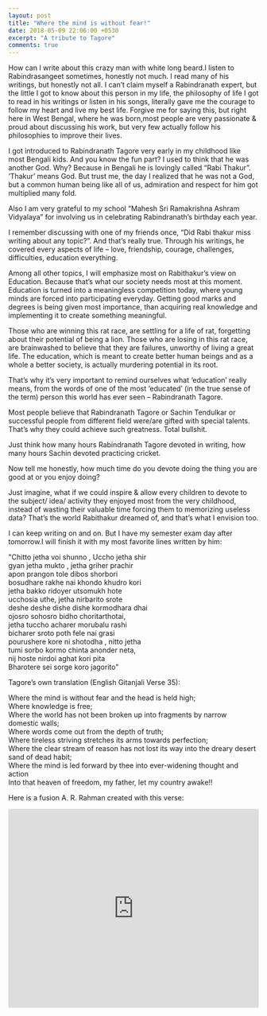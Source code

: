```yaml
---
layout: post
title: "Where the mind is without fear!" 
date: 2018-05-09 22:06:00 +0530
excerpt: "A tribute to Tagore"
comments: true
---
```


How can I write about this crazy man with white long beard.I listen to Rabindrasangeet sometimes, honestly not much. I read many of his writings, but honestly not all. I can’t claim myself a Rabindranath expert, but the little I got to know about this person in my life, the philosophy of life I got to read in his writings or listen in his songs, literally gave me the courage to follow my heart and live my best life. Forgive me for saying this, but right here in West Bengal, where he was born,most people are very passionate & proud about discussing his work, but very few actually follow his philosophies to improve their lives.

I got introduced to Rabindranath Tagore very early in my childhood like most Bengali kids. And you know the fun part? I used to think that he was another God. Why? Because in Bengali he is lovingly called “Rabi Thakur”. ‘Thakur’ means God. But trust me, the day I realized that he was not a God, but a common human being like all of us, admiration and respect for him got multiplied many fold.

Also I am very grateful to my school “Mahesh Sri Ramakrishna Ashram Vidyalaya” for involving us in celebrating Rabindranath’s birthday each year.

I remember discussing with one of my friends once, “Did Rabi thakur miss writing about any topic?”. And that’s really true. Through his writings, he covered every aspects of life – love, friendship, courage, challenges, difficulties, education everything. 

Among all other topics, I will emphasize most on Rabithakur’s view on Education. Because that’s what our society needs most at this moment. Education is turned into a meaningless competition today, where young minds are forced into participating everyday. Getting good marks and degrees is being given most importance, than acquiring real knowledge and implementing it to create something meaningful.

Those who are winning this rat race, are settling for a life of rat, forgetting about their potential of being a lion. Those who are losing in this rat race, are brainwashed to believe that they are failures, unworthy of living a great life. The education, which is meant to create better human beings and as a whole a better society, is actually murdering potential in its root.

That’s why it’s very important to remind ourselves what ‘education’ really means, from the words of one of the most ‘educated’ (in the true sense of the term) person this world has ever seen – Rabindranath Tagore.

Most people believe that Rabindranath Tagore or Sachin Tendulkar or successful people from different field were/are gifted with special talents. That’s why they could achieve such greatness. Total bullshit.

Just think how many hours Rabindranath Tagore devoted in writing, how many hours Sachin devoted practicing cricket.

Now tell me honestly, how much time do you devote doing the thing you are good at or you enjoy doing?

Just imagine, what if we could inspire & allow every children to devote to the subject/ idea/ activity they enjoyed most from the very childhood, instead of wasting their valuable time forcing them to memorizing useless data? That’s the world Rabithakur dreamed of, and that’s what I envision too.

I can keep writing on and on. But I have my semester exam day after tomorrow.I will finish it with my most favorite lines written by him:

 
 "Chitto jetha voi shunno , Uccho jetha shir\
gyan jetha mukto , jetha griher prachir\
apon prangon tole dibos shorbori\
bosudhare rakhe nai khondo khudro kori\
jetha bakko ridoyer utsomukh hote\
ucchosia uthe, jetha nirbarito srote\
deshe deshe dishe dishe kormodhara dhai\
ojosro sohosro bidho choritarthotai,\
jetha tuccho acharer morubalu rashi\
bicharer sroto poth fele nai grasi\
pourushere kore ni shotodha , nitto jetha\
tumi sorbo kormo chinta anonder neta,\
nij hoste nirdoi aghat kori pita\
Bharotere sei sorge koro jagorito"

Tagore’s own translation (English Gitanjali Verse 35):

Where the mind is without fear and the head is held high;\
Where knowledge is free;\
Where the world has not been broken up into fragments by narrow domestic walls;\
Where words come out from the depth of truth;\
Where tireless striving stretches its arms towards perfection;\
Where the clear stream of reason has not lost its way into the dreary desert sand of dead habit;\
Where the mind is led forward by thee into ever-widening thought and action\
Into that heaven of freedom, my father, let my country awake!!

Here is a fusion A. R. Rahman created with this verse:

<iframe width="100%" height="400px" src="https://www.youtube.com/embed/7FKEy_RWwQk" frameborder="0" allow="autoplay; encrypted-media" allowfullscreen></iframe>

